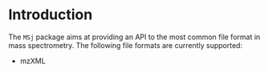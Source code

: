# Introduction
The `MSj` package aims at providing an API to the most common file format in mass spectrometry. The following file formats are currently supported:
- mzXML 
